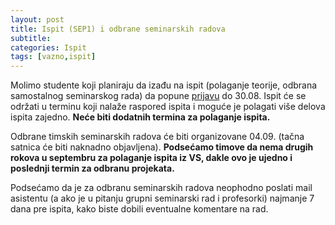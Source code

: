```yaml
---
layout: post
title: Ispit (SEP1) i odbrane seminarskih radova
subtitle: 
categories: Ispit 
tags: [vazno,ispit]
---
```


Molimo studente koji planiraju da izađu na ispit (polaganje teorije, odbrana samostalnog seminarskog rada) da popune [prijavu](https://forms.gle/if7K677GqYBJeEVZ7) do 30.08. Ispit će se održati u terminu koji nalaže raspored ispita i moguće je polagati više delova ispita zajedno. **Neće biti dodatnih termina za polaganje ispita.**

Odbrane timskih seminarskih radova će biti organizovane 04.09. (tačna satnica će biti naknadno objavljena). **Podsećamo timove da nema drugih rokova u septembru za polaganje ispita iz VS, dakle ovo je ujedno i poslednji termin za odbranu projekata.**

Podsećamo da je za odbranu seminarskih radova neophodno poslati mail asistentu (a ako je u pitanju grupni seminarski rad i profesorki) najmanje 7 dana pre ispita, kako biste dobili eventualne komentare na rad.

